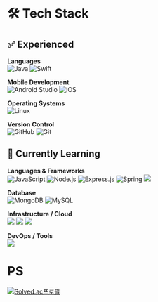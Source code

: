 # 🛠️ Tech Stack

## ✅ Experienced

**Languages**  
![Java](https://img.shields.io/badge/Java-ED8B00?style=for-the-badge&logo=openjdk&logoColor=white)
![Swift](https://img.shields.io/badge/Swift-F54A2A?style=for-the-badge&logo=swift&logoColor=white)

**Mobile Development**  
![Android Studio](https://img.shields.io/badge/Android_Studio-3DDC84?style=for-the-badge&logo=android-studio&logoColor=white)
![iOS](https://img.shields.io/badge/iOS-000000?style=for-the-badge&logo=ios&logoColor=white)

**Operating Systems**  
![Linux](https://img.shields.io/badge/Linux-FCC624?style=for-the-badge&logo=linux&logoColor=black)

**Version Control**  
![GitHub](https://img.shields.io/badge/GitHub-%23121011.svg?style=for-the-badge&logo=github&logoColor=white)
![Git](https://img.shields.io/badge/Git-F05032?style=for-the-badge&logo=git&logoColor=white)

## 🚀 Currently Learning

**Languages & Frameworks**  
![JavaScript](https://img.shields.io/badge/JavaScript-F7DF1E?style=for-the-badge&logo=JavaScript&logoColor=white)
![Node.js](https://img.shields.io/badge/Node.js-43853D?style=for-the-badge&logo=node.js&logoColor=white)
![Express.js](https://img.shields.io/badge/Express.js-404D59?style=for-the-badge)
![Spring](https://img.shields.io/badge/Spring-6DB33F?style=for-the-badge&logo=spring&logoColor=white)
<img src="https://img.shields.io/badge/SpringBoot-6DB33F?style=for-the-badge&logo=springboot&logoColor=white">

**Database**  
![MongoDB](https://img.shields.io/badge/MongoDB-4EA94B?style=for-the-badge&logo=mongodb&logoColor=white)
![MySQL](https://img.shields.io/badge/MySQL-4479A1?style=for-the-badge&logo=mysql&logoColor=white)

**Infrastructure / Cloud**  
<img src="https://img.shields.io/badge/Nginx-009639.svg?style=for-the-badge&logo=nginx&logoColor=white">
<img src="https://img.shields.io/badge/Docker-0db7ed.svg?style=for-the-badge&logo=docker&logoColor=white">
<img src="https://img.shields.io/badge/Azure-0078D4.svg?style=for-the-badge&logo=microsoftazure&logoColor=white">

**DevOps / Tools**  
<img src="https://img.shields.io/badge/GitHub_Actions-2088FF?style=for-the-badge&logo=github-actions&logoColor=white">

# PS
[![Solved.ac프로필](http://mazassumnida.wtf/api/generate_badge?boj=ksh2000)](https://solved.ac/ksh2000)
